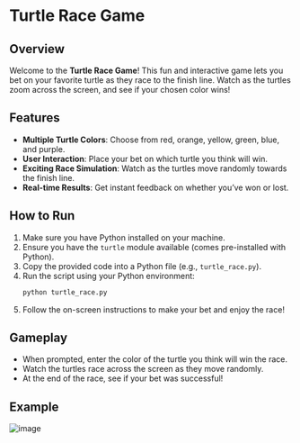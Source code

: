 # Turtle Race Game

## Overview

Welcome to the **Turtle Race Game**! This fun and interactive game lets you bet on your favorite turtle as they race to the finish line. Watch as the turtles zoom across the screen, and see if your chosen color wins!

## Features

- **Multiple Turtle Colors**: Choose from red, orange, yellow, green, blue, and purple.
- **User Interaction**: Place your bet on which turtle you think will win.
- **Exciting Race Simulation**: Watch as the turtles move randomly towards the finish line.
- **Real-time Results**: Get instant feedback on whether you’ve won or lost.

## How to Run

1. Make sure you have Python installed on your machine.
2. Ensure you have the `turtle` module available (comes pre-installed with Python).
3. Copy the provided code into a Python file (e.g., `turtle_race.py`).
4. Run the script using your Python environment:
   ```bash
   python turtle_race.py
   ```
5. Follow the on-screen instructions to make your bet and enjoy the race!

## Gameplay

- When prompted, enter the color of the turtle you think will win the race.
- Watch the turtles race across the screen as they move randomly.
- At the end of the race, see if your bet was successful!

## Example

![image](https://github.com/user-attachments/assets/d631fe52-b614-43f4-985f-29495c3c5a53)

